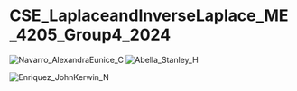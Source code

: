 # CSE_LaplaceandInverseLaplace_ME_4205_Group4_2024

![Navarro_AlexandraEunice_C](https://github.com/alexaecn/CSE_LaplaceandInverseLaplace_ME_4205_Group4_2024/assets/159086894/2bc7b203-4081-4720-a787-bada0bbc8829)
![Abella_Stanley_H](https://github.com/alexaecn/CSE_LaplaceandInverseLaplace_ME_4205_Group4_2024/assets/158744734/113e23d1-e127-45d5-8e27-c3badecaa633)

![Enriquez_JohnKerwin_N](https://github.com/alexaecn/CSE_LaplaceandInverseLaplace_ME_4205_Group4_2024/assets/159046830/f5797a2d-0ead-40b3-8eed-30a8923af407)

